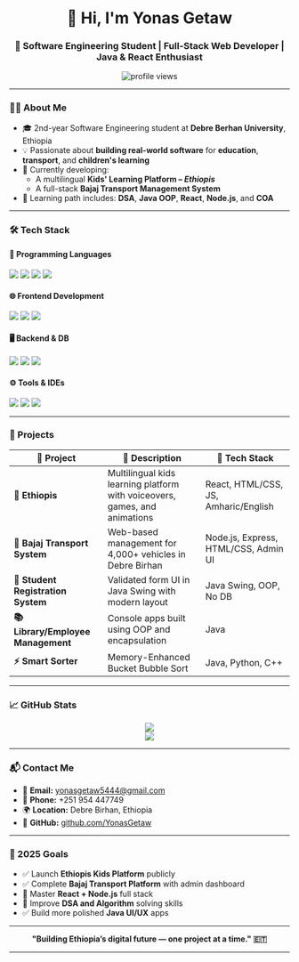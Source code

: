 <!-- GitHub README for Yonas Getaw -->

<h1 align="center">👋 Hi, I'm Yonas Getaw</h1>
<h3 align="center">🚀 Software Engineering Student | Full-Stack Web Developer | Java & React Enthusiast</h3>

<p align="center">
  <img src="https://komarev.com/ghpvc/?username=yonasgetaw&label=Profile%20views&color=0e75b6&style=flat" alt="profile views" />
</p>

---

### 🧑‍💻 About Me

- 🎓 2nd-year Software Engineering student at **Debre Berhan University**, Ethiopia  
- 💡 Passionate about **building real-world software** for **education**, **transport**, and **children's learning**
- 🚀 Currently developing:
  - A multilingual **Kids' Learning Platform – *Ethiopis***
  - A full-stack **Bajaj Transport Management System**
- 🌱 Learning path includes: **DSA**, **Java OOP**, **React**, **Node.js**, and **COA**

---

### 🛠️ Tech Stack

#### 🧠 Programming Languages
<p align="left">
  <img src="https://img.shields.io/badge/Java-ED8B00?style=for-the-badge&logo=java&logoColor=white" />
  <img src="https://img.shields.io/badge/C++-00599C?style=for-the-badge&logo=cplusplus&logoColor=white" />
  <img src="https://img.shields.io/badge/Python-3776AB?style=for-the-badge&logo=python&logoColor=white" />
  <img src="https://img.shields.io/badge/JavaScript-F7DF1E?style=for-the-badge&logo=javascript&logoColor=black" />
</p>

#### 🌐 Frontend Development
<p align="left">
  <img src="https://img.shields.io/badge/HTML5-E34F26?style=for-the-badge&logo=html5&logoColor=white" />
  <img src="https://img.shields.io/badge/CSS3-1572B6?style=for-the-badge&logo=css3&logoColor=white" />
  <img src="https://img.shields.io/badge/React-20232A?style=for-the-badge&logo=react&logoColor=61DAFB" />
</p>

#### 🖥️ Backend & DB
<p align="left">
  <img src="https://img.shields.io/badge/Node.js-339933?style=for-the-badge&logo=node.js&logoColor=white" />
  <img src="https://img.shields.io/badge/Express.js-000000?style=for-the-badge&logo=express&logoColor=white" />
  <img src="https://img.shields.io/badge/MySQL-00758F?style=for-the-badge&logo=mysql&logoColor=white" />
</p>

#### ⚙️ Tools & IDEs
<p align="left">
  <img src="https://img.shields.io/badge/VS%20Code-007ACC?style=for-the-badge&logo=visual-studio-code&logoColor=white" />
  <img src="https://img.shields.io/badge/Git-F05032?style=for-the-badge&logo=git&logoColor=white" />
  <img src="https://img.shields.io/badge/GitHub-181717?style=for-the-badge&logo=github&logoColor=white" />
</p>

---

### 📂 Projects

| 🚀 Project | 🔎 Description | 🧰 Tech Stack |
|-----------|----------------|---------------|
| **🌈 Ethiopis** | Multilingual kids learning platform with voiceovers, games, and animations | React, HTML/CSS, JS, Amharic/English |
| **🚕 Bajaj Transport System** | Web-based management for 4,000+ vehicles in Debre Birhan | Node.js, Express, HTML/CSS, Admin UI |
| **🧾 Student Registration System** | Validated form UI in Java Swing with modern layout | Java Swing, OOP, No DB |
| **📚 Library/Employee Management** | Console apps built using OOP and encapsulation | Java |
| **⚡ Smart Sorter** | Memory-Enhanced Bucket Bubble Sort | Java, Python, C++ |

---

### 📈 GitHub Stats

<p align="center">
  <img src="https://github-readme-stats.vercel.app/api?username=yonasgetaw&show_icons=true&theme=tokyonight" />
  <br/>
  <img src="https://github-readme-streak-stats.herokuapp.com/?user=yonasgetaw&theme=tokyonight" />
</p>

---

### 📬 Contact Me

- 📧 **Email:** [yonasgetaw5444@gmail.com](mailto:yonasgetaw5444@gmail.com)  
- 📱 **Phone:** +251 954 447749  
- 🌍 **Location:** Debre Birhan, Ethiopia  
- 🔗 **GitHub:** [github.com/YonasGetaw](https://github.com/YonasGetaw)

---

### 🎯 2025 Goals

- ✅ Launch **Ethiopis Kids Platform** publicly  
- ✅ Complete **Bajaj Transport Platform** with admin dashboard  
- 🔁 Master **React + Node.js** full stack  
- 🔁 Improve **DSA and Algorithm** solving skills  
- ✅ Build more polished **Java UI/UX** apps

---

<p align="center"><b>"Building Ethiopia’s digital future — one project at a time." 🇪🇹</b></p>

---
